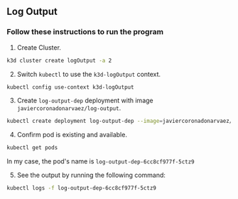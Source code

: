 ## Log Output

### Follow these instructions to run the program

1. Create Cluster.

```bash
k3d cluster create logOutput -a 2
```

2. Switch `kubectl` to use the `k3d-logOutput` context.

```bash
kubectl config use-context k3d-logOutput
```

3. Create `log-output-dep` deployment with image `javiercoronadonarvaez/log-output`.

```bash
kubectl create deployment log-output-dep --image=javiercoronadonarvaez/log-output
```

4. Confirm pod is existing and available.

```bash
kubectl get pods
```

In my case, the pod's name is `log-output-dep-6cc8cf977f-5ctz9`

5. See the output by running the following command:

```bash
kubectl logs -f log-output-dep-6cc8cf977f-5ctz9
```
